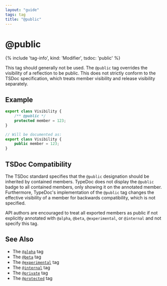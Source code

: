 ```yaml
---
layout: "guide"
tags: tag
title: "@public"
---
```


# @public

{% include 'tag-info', kind: 'Modifier', tsdoc: 'public' %}

This tag should generally not be used. The `@public` tag overrides the visibility of a reflection to be public.
This does not strictly conform to the TSDoc specification, which treats member visibility and release
visibility separately.

## Example

```ts
export class Visibility {
    /** @public */
    protected member = 123;
}

// Will be documented as:
export class Visibility {
    public member = 123;
}
```

## TSDoc Compatibility

The TSDoc standard specifies that the `@public` designation should be inherited by contained members.
TypeDoc does not display the `@public` badge to all contained members, only showing it on the annotated member.
Furthermore, TypeDoc's implementation of the `@public` tag changes the effective visibility of a member
for backwards compatibility, which is not specified.

API authors are encouraged to treat all exported members as public if not explicitly annotated with `@alpha`,
`@beta`, `@experimental`, or `@internal` and not specify this tag.

## See Also

-   The [`@alpha`](/tags/alpha/) tag
-   The [`@beta`](/tags/beta/) tag
-   The [`@experimental`](/tags/experimental/) tag
-   The [`@internal`](/tags/internal/) tag
-   The [`@private`](/tags/private/) tag
-   The [`@protected`](/tags/protected/) tag
